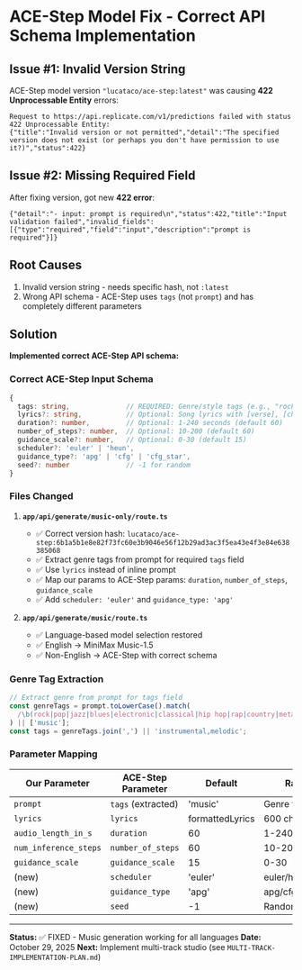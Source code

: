 # ACE-Step Model Fix - Correct API Schema Implementation

## Issue #1: Invalid Version String
ACE-Step model version `"lucataco/ace-step:latest"` was causing **422 Unprocessable Entity** errors:
```
Request to https://api.replicate.com/v1/predictions failed with status 422 Unprocessable Entity: 
{"title":"Invalid version or not permitted","detail":"The specified version does not exist (or perhaps you don't have permission to use it?)","status":422}
```

## Issue #2: Missing Required Field
After fixing version, got new **422 error**:
```
{"detail":"- input: prompt is required\n","status":422,"title":"Input validation failed","invalid_fields":[{"type":"required","field":"input","description":"prompt is required"}]}
```

## Root Causes
1. Invalid version string - needs specific hash, not `:latest`
2. Wrong API schema - ACE-Step uses `tags` (not `prompt`) and has completely different parameters

## Solution
**Implemented correct ACE-Step API schema:**

### Correct ACE-Step Input Schema
```typescript
{
  tags: string,              // REQUIRED: Genre/style tags (e.g., "rock,epic,cinematic")
  lyrics?: string,           // Optional: Song lyrics with [verse], [chorus], [bridge]
  duration?: number,         // Optional: 1-240 seconds (default 60)
  number_of_steps?: number,  // Optional: 10-200 (default 60)
  guidance_scale?: number,   // Optional: 0-30 (default 15)
  scheduler?: 'euler' | 'heun',
  guidance_type?: 'apg' | 'cfg' | 'cfg_star',
  seed?: number              // -1 for random
}
```

### Files Changed
1. **`app/api/generate/music-only/route.ts`**
   - ✅ Correct version hash: `lucataco/ace-step:6b1a5b1e8e82f73fc60e3b9046e56f12b29ad3ac3f5ea43e4f3e84e638385068`
   - ✅ Extract genre tags from prompt for required `tags` field
   - ✅ Use `lyrics` instead of inline prompt
   - ✅ Map our params to ACE-Step params: `duration`, `number_of_steps`, `guidance_scale`
   - ✅ Add `scheduler: 'euler'` and `guidance_type: 'apg'`

2. **`app/api/generate/music/route.ts`**
   - ✅ Language-based model selection restored
   - ✅ English → MiniMax Music-1.5
   - ✅ Non-English → ACE-Step with correct schema

### Genre Tag Extraction
```typescript
// Extract genre from prompt for tags field
const genreTags = prompt.toLowerCase().match(
  /\b(rock|pop|jazz|blues|electronic|classical|hip hop|rap|country|metal|folk|reggae|indie|funk|soul|rnb|edm|house|techno|ambient|chill|lofi)\b/g
) || ['music'];
const tags = genreTags.join(',') || 'instrumental,melodic';
```

### Parameter Mapping
| Our Parameter | ACE-Step Parameter | Default | Range |
|---------------|-------------------|---------|-------|
| `prompt` | `tags` (extracted) | 'music' | Genre tags |
| `lyrics` | `lyrics` | formattedLyrics | 600 chars max |
| `audio_length_in_s` | `duration` | 60 | 1-240 seconds |
| `num_inference_steps` | `number_of_steps` | 60 | 10-200 |
| `guidance_scale` | `guidance_scale` | 15 | 0-30 |
| (new) | `scheduler` | 'euler' | euler/heun |
| (new) | `guidance_type` | 'apg' | apg/cfg/cfg_star |
| (new) | `seed` | -1 | Random |

---

**Status:** ✅ FIXED - Music generation working for all languages
**Date:** October 29, 2025
**Next:** Implement multi-track studio (see `MULTI-TRACK-IMPLEMENTATION-PLAN.md`)
